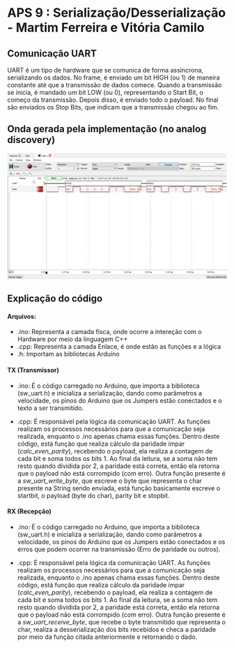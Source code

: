 # APS 9 : Serialização/Desserialização - Martim Ferreira e Vitória Camilo 

## Comunicação UART
UART é um tipo de hardware que se comunica de forma assíncrona, serializando os dados. No frame, é enviado um bit HIGH (ou 1) de maneira constante até que a transmissão de dados comece. Quando a transmissão se inicia, é mandado um bit LOW (ou 0), representando o Start Bit, o começo da transmissão. Depois disso, é enviado todo o payload. No final são enviados os Stop Bits, que indicam que a transmissão chegou ao fim.

## Onda gerada pela implementação (no analog discovery)
![Onda gerada](./doc/onda.png)

## Explicação do código
#### Arquivos:
- .ino: Representa a camada físca, onde ocorre a intereção com o Hardware por meio da linguagem C++
- .cpp: Representa a camada Enlace, é onde estão as funções e a lógica
- .h: Importam as bibliotecas Arduino

#### TX (Transmissor)
- .ino: É o código carregado no Arduino, que importa a biblioteca (sw_uart.h) e inicializa a serialização, dando como parâmetros a velocidade, os pinos do Arduino que os Jumpers estão conectados e o texto a ser transmitido.

- .cpp: É responsável pela lógica da comunicação UART. As funções realizam os processos necessários para que a comunicação seja realizada, enquanto o .ino apenas chama essas funções. Dentro deste código, está função que realiza cálculo da paridade ímpar (*calc_even_parity*), recebendo o payload, ela realiza a contagem de cada bit e soma todos os bits 1. Ao final da leitura, se a soma não tem resto quando dividida por 2, a paridade está correta, então ela retorna que o payload não está corrompido (com erro). Outra função presente é a *sw_uart_write_byte*, que escreve o byte que representa o char presente na String sendo enviada, está função basicamente escreve o startbit, o payload (byte do char), parity bit e stopbit.

#### RX (Recepção)
- .ino: É o código carregado no Arduino, que importa a biblioteca (sw_uart.h) e inicializa a serialização, dando como parâmetros a velocidade, os pinos do Arduino que os Jumpers estão conectados e os erros que podem ocorrer na transmissão (Erro de paridade ou outros).

- .cpp: É responsável pela lógica da comunicação UART. As funções realizam os processos necessários para que a comunicação seja realizada, enquanto o .ino apenas chama essas funções. Dentro deste código, está função que realiza cálculo da paridade ímpar (*calc_even_parity*), recebendo o payload, ela realiza a contagem de cada bit e soma todos os bits 1. Ao final da leitura, se a soma não tem resto quando dividida por 2, a paridade está correta, então ela retorna que o payload não está corrompido (com erro). Outra função presente é a *sw_uart_receive_byte*, que recebe o byte transmitido que representa o char, realiza a desserialização dos bits recebidos e checa a paridade por meio da função citada anteriormente e retornando o dado.


